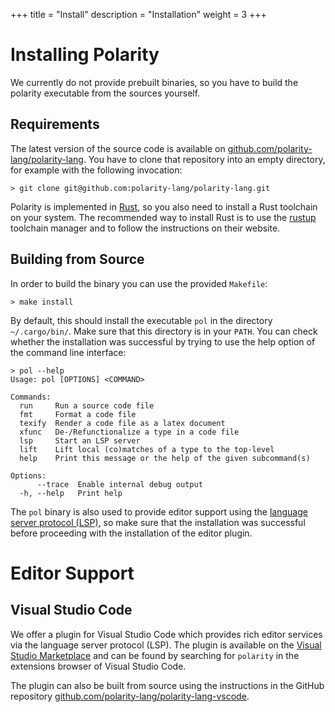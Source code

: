 +++
title = "Install"
description = "Installation"
weight = 3
+++

# Installing Polarity

We currently do not provide prebuilt binaries, so you have to build the polarity executable from the sources yourself.

## Requirements

The latest version of the source code is available on [github.com/polarity-lang/polarity-lang](https://github.com/polarity-lang/polarity-lang).
You have to clone that repository into an empty directory, for example with the following invocation:

```console
> git clone git@github.com:polarity-lang/polarity-lang.git
```

Polarity is implemented in [Rust](https://www.rust-lang.org), so you also need to install a Rust toolchain on your system.
The recommended way to install Rust is to use the [rustup](https://rustup.rs) toolchain manager and to follow the instructions on their website.

## Building from Source

In order to build the binary you can use the provided `Makefile`:

```console
> make install
```

By default, this should install the executable `pol` in the directory `~/.cargo/bin/`.
Make sure that this directory is in your `PATH`.
You can check whether the installation was successful by trying to use the help option of the command line interface:

```console
> pol --help
Usage: pol [OPTIONS] <COMMAND>

Commands:
  run     Run a source code file
  fmt     Format a code file
  texify  Render a code file as a latex document
  xfunc   De-/Refunctionalize a type in a code file
  lsp     Start an LSP server
  lift    Lift local (co)matches of a type to the top-level
  help    Print this message or the help of the given subcommand(s)

Options:
      --trace  Enable internal debug output
  -h, --help   Print help
```

The `pol` binary is also used to provide editor support using the [language server protocol (LSP)](https://microsoft.github.io/language-server-protocol/), so make sure that the installation was successful before proceeding with the installation of the editor plugin.

# Editor Support

## Visual Studio Code
We offer a plugin for Visual Studio Code which provides rich editor services via the language server protocol (LSP).
The plugin is available on the [Visual Studio Marketplace](https://marketplace.visualstudio.com/items?itemName=polarity-lang.polarity) and can be found by searching for `polarity` in the extensions browser of Visual Studio Code.

The plugin can also be built from source using the instructions in the GitHub repository [github.com/polarity-lang/polarity-lang-vscode](https://github.com/polarity-lang/polarity-lang-vscode).
